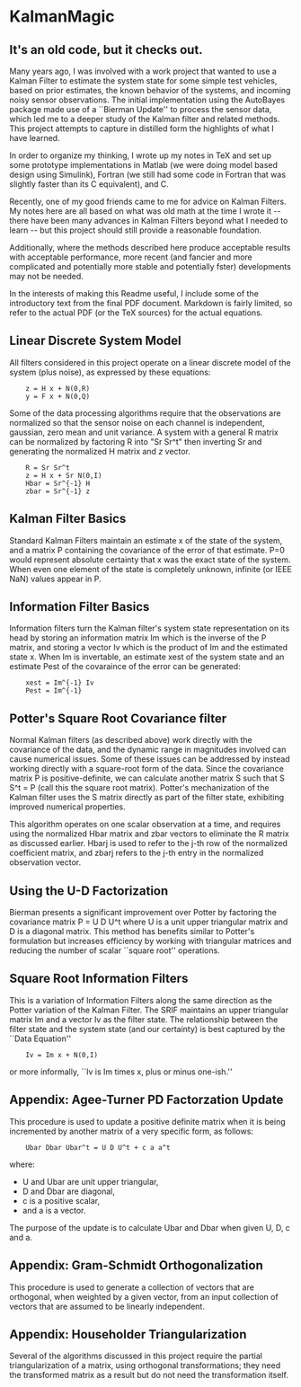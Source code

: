 # KalmanMagic

## It's an old code, but it checks out.

Many years ago, I was involved with a work project that wanted to use
a Kalman Filter to estimate the system state for some simple test
vehicles, based on prior estimates, the known behavior of the systems,
and incoming noisy sensor observations. The initial implementation
using the AutoBayes package made use of a ``Bierman Update'' to
process the sensor data, which led me to a deeper study of the Kalman
filter and related methods. This project attempts to capture in
distilled form the highlights of what I have learned.

In order to organize my thinking, I wrote up my notes in TeX and set
up some prototype implementations in Matlab (we were doing model based
design using Simulink), Fortran (we still had some code in Fortran
that was slightly faster than its C equivalent), and C.

Recently, one of my good friends came to me for advice on Kalman
Filters. My notes here are all based on what was old math at the time
I wrote it -- there have been many advances in Kalman Filters beyond
what I needed to learn -- but this project should still provide a
reasonable foundation.

Additionally, where the methods described here produce acceptable
results with acceptable performance, more recent (and fancier and more
complicated and potentially more stable and potentially fster)
developments may not be needed.

In the interests of making this Readme useful, I include some of the
introductory text from the final PDF document. Markdown is fairly
limited, so refer to the actual PDF (or the TeX sources) for the
actual equations.

## Linear Discrete System Model

All filters considered in this project
operate on a linear discrete model
of the system (plus noise), as expressed
by these equations:

        z = H x + N(0,R)
        y = F x + N(0,Q)

Some of the data processing algorithms require
that the observations are normalized so that
the sensor noise on each channel is independent,
gaussian, zero mean and unit variance.
A system with a general R matrix can be normalized
by factoring R into "Sr Sr^t" then inverting Sr and
generating the normalized H matrix and $z$ vector.

        R = Sr Sr^t
        z = H x + Sr N(0,I)
        Hbar = Sr^{-1} H
        zbar = Sr^{-1} z

## Kalman Filter Basics

Standard Kalman Filters maintain an estimate x of the state of the
system, and a matrix P containing the covariance of the error of that
estimate. P=0 would represent absolute certainty that x was the exact
state of the system. When even one element of the state is completely
unknown, infinite (or IEEE NaN) values appear in P.

## Information Filter Basics

Information filters turn the Kalman filter's system state
representation on its head by storing an information matrix Im
which is the inverse of the P matrix, and storing a vector Iv
which is the product of Im and the estimated state x.
When Im is invertable,
an estimate xest of the system state
and an estimate Pest of the covaraince of the error
can be generated:

        xest = Im^{-1} Iv
        Pest = Im^{-1}

## Potter's Square Root Covariance filter

Normal Kalman filters (as described above) work directly with the
covariance of the data, and the dynamic range in magnitudes involved
can cause numerical issues. Some of these issues can be addressed by
instead working directly with a square-root form of the data. Since
the covariance matrix P is positive-definite, we can calculate another
matrix S such that S S^t = P (call this the square root matrix).
Potter's mechanization of the Kalman filter uses the S matrix directly
as part of the filter state, exhibiting improved numerical properties.

This algorithm operates on one scalar observation at a time, and
requires using the normalized Hbar matrix and zbar vectors
to eliminate the R matrix as discussed earlier. Hbarj is used
to refer to the j-th row of the normalized coefficient matrix, and
zbarj refers to the j-th entry in the normalized observation vector.

## Using the U-D Factorization

Bierman presents a significant improvement over Potter
by factoring the covariance matrix P = U D U^t
where U is a unit upper triangular matrix and D
is a diagonal matrix.
This method has benefits similar to Potter's formulation but increases
efficiency by working with triangular matrices
and reducing the number of scalar ``square root'' operations.

## Square Root Information Filters

This is a variation of Information Filters
along the same direction as
the Potter variation of the Kalman Filter.
The SRIF maintains an upper triangular matrix Im
and a vector Iv as the filter state.
The relationship between the filter state
and the system state (and our certainty)
is best captured by the ``Data Equation''

        Iv = Im x + N(0,I)

or more informally,
``Iv is Im times x,
plus or minus one-ish.''

## Appendix: Agee-Turner PD Factorzation Update

This procedure is used to update a positive definite matrix
when it is being incremented by another matrix of a
very specific form, as follows:

        Ubar Dbar Ubar^t = U D U^t + c a a^t

where:

- U and Ubar are unit upper triangular,
- D and Dbar are diagonal,
- c is a positive scalar,
- and a is a vector.

The purpose of the update is to calculate
Ubar and Dbar
when given U, D, c and a.

## Appendix: Gram-Schmidt Orthogonalization

This procedure is used to generate a collection
of vectors that are orthogonal, when weighted by
a given vector, from an input collection of
vectors that are assumed to be linearly independent.

## Appendix: Householder Triangularization

Several of the algorithms discussed in this project
require the partial triangularization of a matrix,
using orthogonal transformations;
they need the transformed matrix as a result
but do not need the transformation itself.

